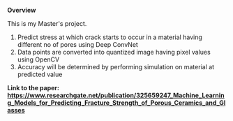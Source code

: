 **Overview**

This is my Master's project.

1. Predict stress at which crack starts to occur in a material having different no of pores using Deep ConvNet 
2. Data points are converted into quantized image having pixel values using OpenCV 
3. Accuracy will be determined by performing simulation on material at predicted value

**Link to the paper:
https://www.researchgate.net/publication/325659247_Machine_Learning_Models_for_Predicting_Fracture_Strength_of_Porous_Ceramics_and_Glasses**
